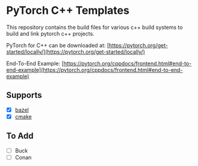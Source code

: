 # PyTorch C++ Templates

This repository contains the build files for various c++ build systems to build and link pytorch c++ projects.

PyTorch for C++ can be downloaded at: [https://pytorch.org/get-started/locally/](https://pytorch.org/get-started/locally/)

End-To-End Example: [https://pytorch.org/cppdocs/frontend.html#end-to-end-example](https://pytorch.org/cppdocs/frontend.html#end-to-end-example)

## Supports

-   [x] [bazel](bazel)
-   [x] [cmake](cmake)

## To Add

-   [ ] Buck
-   [ ] Conan
